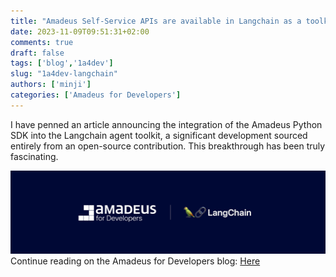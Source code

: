 ```yaml
---
title: "Amadeus Self-Service APIs are available in Langchain as a toolkit!"
date: 2023-11-09T09:51:31+02:00
comments: true
draft: false
tags: ['blog','1a4dev'] 
slug: "1a4dev-langchain"
authors: ['minji']
categories: ['Amadeus for Developers']
---
```

I have penned an article announcing the integration of the Amadeus Python SDK into the Langchain agent toolkit, a significant development sourced entirely from an open-source contribution. This breakthrough has been truly fascinating. 
<!-- more -->

![langchain](../images/langchain.png)
Continue reading on the Amadeus for Developers blog: [Here](https://developers.amadeus.com/blog/amadeus-self-service-apis-are-now-available-in-langchain)